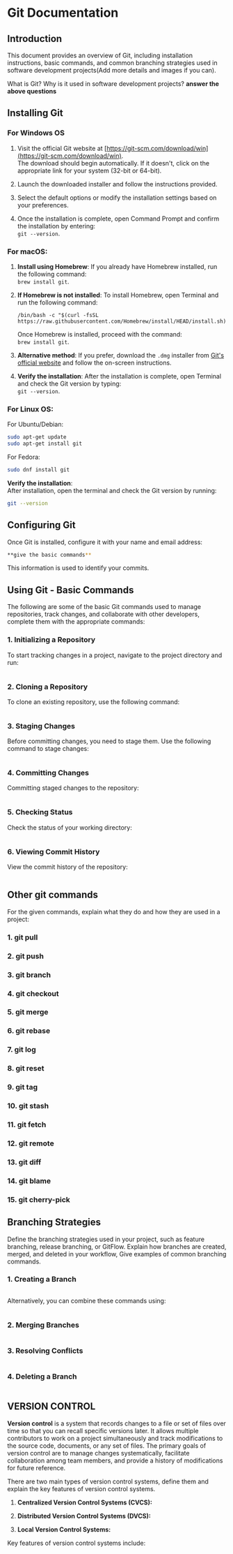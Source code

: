 # Git Documentation

## Introduction

This document provides an overview of Git, including installation instructions, basic commands, and common branching strategies used in software development projects(Add more details and images if you can).

What is Git? Why is it used in software development projects?
**answer the above questions**

## Installing Git


### For Windows OS
1. Visit the official Git website at [https://git-scm.com/download/win](https://git-scm.com/download/win).  
   The download should begin automatically. If it doesn't, click on the appropriate link for your system (32-bit or 64-bit).

2. Launch the downloaded installer and follow the instructions provided.

3. Select the default options or modify the installation settings based on your preferences.

4. Once the installation is complete, open Command Prompt and confirm the installation by entering:  
   `git --version`.

### For macOS:
  1. **Install using Homebrew**: If you already have Homebrew installed, run the following command:  
   `brew install git`.

2. **If Homebrew is not installed**: To install Homebrew, open Terminal and run the following command:  
   ```
   /bin/bash -c "$(curl -fsSL https://raw.githubusercontent.com/Homebrew/install/HEAD/install.sh)"
   ```
   Once Homebrew is installed, proceed with the command:  
   `brew install git`.

3. **Alternative method**: If you prefer, download the `.dmg` installer from [Git's official website](https://git-scm.com/) and follow the on-screen instructions.

4. **Verify the installation**: After the installation is complete, open Terminal and check the Git version by typing:  
   `git --version`.



### For Linux OS:
For Ubuntu/Debian:  
```bash
sudo apt-get update
sudo apt-get install git
```

For Fedora:  
```bash
sudo dnf install git
```

**Verify the installation**:  
After installation, open the terminal and check the Git version by running:  
```bash
git --version
```

## Configuring Git

Once Git is installed, configure it with your name and email address:

```bash
**give the basic commands**
```

This information is used to identify your commits.

## Using Git - Basic Commands

The following are some of the basic Git commands used to manage repositories, track changes, and collaborate with other developers, complete them with the appropriate commands:

### 1. Initializing a Repository

To start tracking changes in a project, navigate to the project directory and run:

```bash

```

### 2. Cloning a Repository

To clone an existing repository, use the following command:

```bash

```

### 3. Staging Changes

Before committing changes, you need to stage them. Use the following command to stage changes:

```bash

```

### 4. Committing Changes

Committing staged changes to the repository:

```bash

```

### 5. Checking Status

Check the status of your working directory:

```bash

```

### 6. Viewing Commit History

View the commit history of the repository:

```bash

```
## Other git commands
For the given commands, explain what they do and how they are used in a project:

### 1. git pull

### 2. git push

### 3. git branch

### 4. git checkout

### 5. git merge

### 6. git rebase

### 7. git log

### 8. git reset

### 9. git tag

### 10. git stash

### 11. git fetch

### 12. git remote

### 13. git diff

### 14. git blame

### 15. git cherry-pick

## Branching Strategies

Define the branching strategies used in your project, such as feature branching, release branching, or GitFlow. Explain how branches are created, merged, and deleted in your workflow, Give examples of common branching commands.

### 1. Creating a Branch



```bash

```

Alternatively, you can combine these commands using:

```bash

```

### 2. Merging Branches



```bash

```

### 3. Resolving Conflicts



```bash

```

### 4. Deleting a Branch



```bash

```

## VERSION CONTROL

**Version control** is a system that records changes to a file or set of files over time so that you can recall specific versions later. It allows multiple contributors to work on a project simultaneously and track modifications to the source code, documents, or any set of files. The primary goals of version control are to manage changes systematically, facilitate collaboration among team members, and provide a history of modifications for future reference.

There are two main types of version control systems, define them and explain the key features of version control systems.

1. **Centralized Version Control Systems (CVCS):** 

2. **Distributed Version Control Systems (DVCS):**

3. **Local Version Control Systems:**

Key features of version control systems include:

